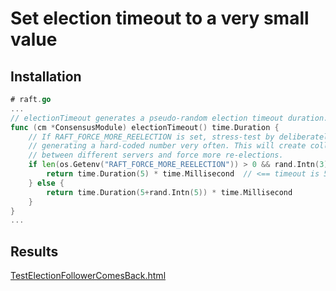 # Set election timeout to a very small value

## Installation
```go
# raft.go
...
// electionTimeout generates a pseudo-random election timeout duration.
func (cm *ConsensusModule) electionTimeout() time.Duration {
	// If RAFT_FORCE_MORE_REELECTION is set, stress-test by deliberately
	// generating a hard-coded number very often. This will create collisions
	// between different servers and force more re-elections.
	if len(os.Getenv("RAFT_FORCE_MORE_REELECTION")) > 0 && rand.Intn(3) == 0 {
		return time.Duration(5) * time.Millisecond  // <== timeout is 5ms
	} else {
		return time.Duration(5+rand.Intn(5)) * time.Millisecond
	}
}
...
```

## Results
[TestElectionFollowerComesBack.html](https://rawcdn.githack.com/ngankhanh98/distributed-systems/main/lab03/TestElectionFollowerComesBack_02.html)
